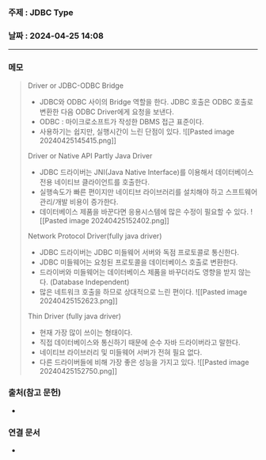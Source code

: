 ### 주제 :  JDBC Type

### 날짜 : 2024-04-25 14:08
----
### 메모
> Driver or JDBC-ODBC Bridge
> 	- JDBC와 ODBC 사이의 Bridge 역할을 한다. JDBC 호출은 ODBC 호출로 변환한 다음 ODBC Driver에게 요청을 보낸다.
> 	- ODBC : 마이크로소프트가 작성한 DBMS 접근 표준이다.
> 	- 사용하기는 쉽지만, 실행시간이 느린 단점이 있다.
> 	![[Pasted image 20240425145415.png]]
> 
> Driver or Native API Partly Java Driver
> 	- JDBC 드라이버는 JNI(Java Native Interface)를 이용해서 데이터베이스 전용 네이티브 클라이언트를 호출한다.
> 	- 실행속도가 빠른 편이지만 네이티브 라이브러리를 설치해야 하고 스프트웨어 관리/개발 비용이 증가한다.
> 	- 데이터베이스 제품을 바꾼다면 응용시스템에 많은 수정이 필요할 수 있다.
> 	![[Pasted image 20240425152402.png]]
> 
> Network Protocol Driver(fully java driver)
> 	- JDBC 드라이버는 JDBC 미들웨어 서버와 독점 프로토콜로 통신한다.
> 	- JDBC 미들웨어는 요청된 프로토콜을 데이터베이스 호출로 변환한다.
> 	- 드라이버와 미들웨어는 데이터베이스 제품을 바꾸더라도 영향을 받지 않는다. (Database Independent)
> 	- 많은 네트워크 호출을 하므로 상대적으로 느린 편이다.
> 	![[Pasted image 20240425152623.png]]
> 
> Thin Driver (fully java driver)
> 	- 현재 가장 많이 쓰이는 형태이다.
> 	- 직접 데이터베이스와 통신하기 때문에 순수 자바 드라이버라고 말한다.
> 	- 네이티브 라이브러리 및 미들웨어 서버가 전혀 필요 없다.
> 	- 다른 드라이버들에 비해 가장 좋은 성능을 가지고 있다.
> 	![[Pasted image 20240425152750.png]]

### 출처(참고 문헌)
-

### 연결 문서
-
